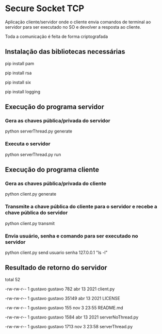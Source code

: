 # Secure Socket TCP
Aplicação cliente/servidor onde o cliente envia comandos de terminal ao servidor para ser executado no SO e devolver a resposta ao cliente.

Toda a comunicação é feita de forma criptografada
## Instalação das bibliotecas necessárias
pip install pam

pip install rsa

pip install six

pip install logging

## Execução do programa servidor
### Gera as chaves pública/privada do servidor 
python serverThread.py generate
### Executa o servidor
python serverThread.py run

## Execução do programa cliente
### Gera as chaves pública/privada do cliente
python client.py generate
### Transmite a chave pública do cliente para o servidor e recebe a chave pública do servidor
python client.py transmit
### Envia usuário, senha e comando para ser executado no servidor
python client.py send usuario senha 127.0.0.1 "ls -l"

## Resultado de retorno do servidor
total 52

-rw-rw-r-- 1 gustavo gustavo   782 abr 13  2021 client.py

-rw-rw-r-- 1 gustavo gustavo 35149 abr 13  2021 LICENSE

-rw-rw-r-- 1 gustavo gustavo   155 nov  3 23:55 README.md

-rw-rw-r-- 1 gustavo gustavo  1584 abr 13  2021 serverNoThread.py

-rw-rw-r-- 1 gustavo gustavo  1713 nov  3 23:58 serverThread.py
